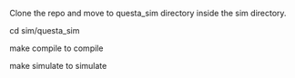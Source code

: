 Clone the repo and move to questa_sim directory inside the sim directory. 

cd sim/questa_sim

make compile to compile

make simulate to simulate
